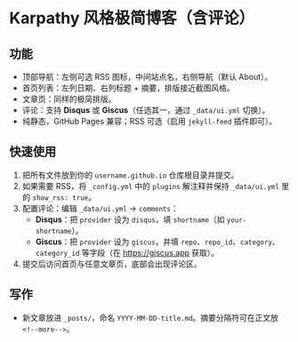 # Karpathy 风格极简博客（含评论）

## 功能
- 顶部导航：左侧可选 RSS 图标，中间站点名，右侧导航（默认 About）。
- 首页列表：左列日期、右列标题 + 摘要，排版接近截图风格。
- 文章页：同样的极简排版。
- 评论：支持 **Disqus** 或 **Giscus**（任选其一，通过 `_data/ui.yml` 切换）。
- 纯静态，GitHub Pages 兼容；RSS 可选（启用 `jekyll-feed` 插件即可）。

## 快速使用
1. 把所有文件放到你的 `username.github.io` 仓库根目录并提交。
2. 如果需要 RSS，将 `_config.yml` 中的 `plugins` 解注释并保持 `_data/ui.yml` 里的 `show_rss: true`。
3. 配置评论：编辑 `_data/ui.yml` → `comments`：
   - **Disqus**：把 `provider` 设为 `disqus`，填 `shortname`（如 `your-shortname`）。
   - **Giscus**：把 `provider` 设为 `giscus`，并填 `repo`、`repo_id`、`category`、`category_id` 等字段（在 https://giscus.app 获取）。
4. 提交后访问首页与任意文章页，底部会出现评论区。

## 写作
- 新文章放进 `_posts/`，命名 `YYYY-MM-DD-title.md`。摘要分隔符可在正文放 `<!--more-->`。
